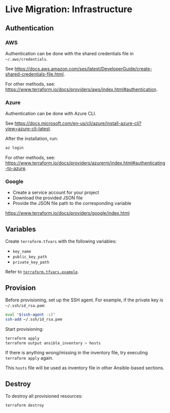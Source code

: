 # Live Migration: Infrastructure

## Authentication

### AWS

Authentication can be done with the shared credentials file in `~/.aws/credentials`.

See https://docs.aws.amazon.com/ses/latest/DeveloperGuide/create-shared-credentials-file.html.

For other methods, see: https://www.terraform.io/docs/providers/aws/index.html#authentication.

### Azure

Authentication can be done with Azure CLI.

See https://docs.microsoft.com/en-us/cli/azure/install-azure-cli?view=azure-cli-latest.

After the installation, run:

```sh
az login
```

For other methods, see: https://www.terraform.io/docs/providers/azurerm/index.html#authenticating-to-azure.

### Google

- Create a service account for your project
- Download the provided JSON file
- Provide the JSON file path to the corresponding variable

https://www.terraform.io/docs/providers/google/index.html

## Variables

Create `terraform.tfvars` with the following variables:
- `key_name`
- `public_key_path`
- `private_key_path`

Refer to [`terraform.tfvars.example`](terraform.tfvars.example).

## Provision

Before provisioning, set up the SSH agent. For example, if the private key is `~/.ssh/id_rsa.pem`:

```sh
eval "$(ssh-agent -s)"
ssh-add ~/.ssh/id_rsa.pem
```

Start provisioning:

```sh
terraform apply
terraform output ansible_inventory > hosts
```

If there is anything wrong/missing in the inventory file, try executing `terraform apply` again.

This `hosts` file will be used as inventory file in other Ansible-based sections.

## Destroy

To destroy all provisioned resources:

```sh
terraform destroy
```

